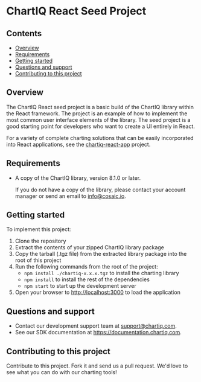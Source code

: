 # ChartIQ React Seed Project

## Contents

- [Overview](#overview)
- [Requirements](#requirements)
- [Getting started](#getting-started)
- [Questions and support](#questions-and-support)
- [Contributing to this project](#contributing-to-this-project)

## Overview

The ChartIQ React seed project is a basic build of the ChartIQ library within the React framework. The project is an example of how to implement the most common user interface elements of the library. The seed project is a good starting point for developers who want to create a UI entirely in React.

For a variety of complete charting solutions that can be easily incorporated into React applications, see the [chartiq-react-app](https://github.com/ChartIQ/chartiq-react-app) project.

## Requirements

- A copy of the ChartIQ library, version 8.1.0 or later.

  If you do not have a copy of the library, please contact your account manager or send an email to <info@cosaic.io>.

## Getting started

To implement this project:

1. Clone the repository
2. Extract the contents of your zipped ChartIQ library package
3. Copy the tarball (.tgz file) from the extracted library package into the root of this project
4. Run the following commands from the root of the project:
    - `npm install ./chartiq-x.x.x.tgz` to install the charting library
    - `npm install` to install the rest of the dependencies
    - `npm start` to start up the development server
5. Open your browser to [http://localhost:3000](http://localhost:3000) to load the application

## Questions and support

- Contact our development support team at [support@chartiq.com](mailto:support@chartiq.com).
- See our SDK documentation at https://documentation.chartiq.com.

## Contributing to this project

Contribute to this project. Fork it and send us a pull request. We'd love to see what you can do with our charting tools!
